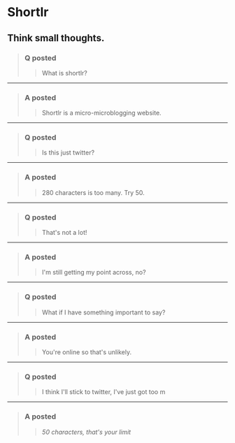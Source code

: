 # Shortlr

## Think small thoughts.

>### Q posted
>>What is shortlr?

***

>### A posted
>>Shortlr is a micro-microblogging website.

***

>### Q posted
>>Is this just twitter?

***

>### A posted
>>280 characters is too many. Try 50.

***

>### Q posted
>>That's not a lot!

***

>### A posted
>>I'm still getting my point across, no?

***

>### Q posted
>>What if I have something important to say?

***

>### A posted
>>You're online so that's unlikely.

***

>### Q posted
>>I think I'll stick to twitter, I've just got too m

***

>### A posted
>>*50 characters, that's your limit*
